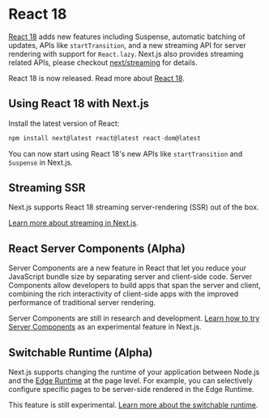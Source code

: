 # React 18

[React 18](https://reactjs.org/blog/2022/03/29/react-v18.html) adds new features including Suspense, automatic batching of updates, APIs like `startTransition`, and a new streaming API for server rendering with support for `React.lazy`.
Next.js also provides streaming related APIs, please checkout [next/streaming](/docs/api-reference/next/streaming.md) for details.

React 18 is now released. Read more about [React 18](https://reactjs.org/blog/2022/03/29/react-v18.html).

## Using React 18 with Next.js

Install the latest version of React:

```jsx
npm install next@latest react@latest react-dom@latest
```

You can now start using React 18's new APIs like `startTransition` and `Suspense` in Next.js.

## Streaming SSR

Next.js supports React 18 streaming server-rendering (SSR) out of the box.

[Learn more about streaming in Next.js](/docs/advanced-features/react-18/streaming.md).

## React Server Components (Alpha)

Server Components are a new feature in React that let you reduce your JavaScript bundle size by separating server and client-side code. Server Components allow developers to build apps that span the server and client, combining the rich interactivity of client-side apps with the improved performance of traditional server rendering.

Server Components are still in research and development. [Learn how to try Server Components](/docs/advanced-features/react-18/server-components.md) as an experimental feature in Next.js.

## Switchable Runtime (Alpha)

Next.js supports changing the runtime of your application between Node.js and the [Edge Runtime](/docs/api-reference/edge-runtime.md) at the page level. For example, you can selectively configure specific pages to be server-side rendered in the Edge Runtime.

This feature is still experimental. [Learn more about the switchable runtime](/docs/advanced-features/react-18/switchable-runtime.md).
